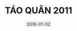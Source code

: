 ---
title: TÁO QUÂN 2011
youtubeId: 7uGQQp46sp8
date: 2016-01-02
categories: [tao-quan]
actors: [xuan-bac, cong-ly, quang-thang, chi-trung, van-dung, quoc-khanh, tu-long]
type: Video
---